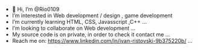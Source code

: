 - 👋 Hi, I’m @Rio0109
-  I’m interested in Web development / design , game development
-  I’m currently learning HTML, CSS, Javasscript ,C++ ...
-  I’m looking to collaborate on Web development ...
-  My source code is on private, in order to check it contact me ...
- Reach me on: https://www.linkedin.com/in/ivan-ristovski-9b375220b/ ...


<!---
Rio0109/Rio0109 is a ✨ special ✨ repository because its `README.md` (this file) appears on your GitHub profile.
You can click the Preview link to take a look at your changes.
--->
